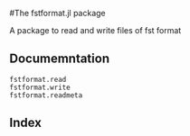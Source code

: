 #The fstformat.jl package

A package to read and write files of fst format

## Documemntation

```@deploydocs
fstformat.read
fstformat.write
fstformat.readmeta
```



## Index

```@index
```
